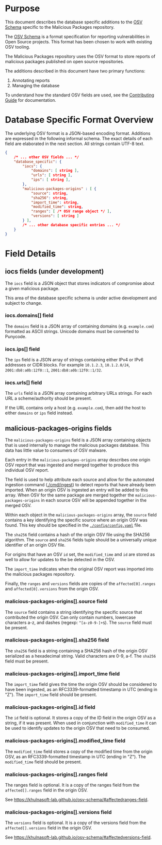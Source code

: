 # Purpose

This document describes the database specific additions to the
[OSV Schema](https://github.com/khulnasoft-lab/osv-schema) specific to the Malicious
Packages repository.

The [OSV Schema](https://github.com/khulnasoft-lab/osv-schema) is a format specification
for reporting vulnerabilities in Open Source projects. This format has been
chosen to work with existing OSV tooling.

The Malicious Packages repository uses the OSV format to store reports of
malicious packages published on open source repositories.

The additions described in this document have two primary functions:

1. Annotating reports
1. Managing the database

To understand how the standard OSV fields are used, see the
[Contributing Guide](https://github.com/khulnasoft-lab/malicious-packages/blob/main/CONTRIBUTING.md)
for documentation.

# Database Specific Format Overview

The underlying OSV format is a JSON-based encoding format. Additions are
expressed in the following informal schema. The exact details of each field are
elaborated in the next section. All strings contain UTF-8 text.

```json
{
	/* ... other OSV fields ... */
	"database_specific": {
		"iocs": {
			"domains": [ string ],
			"urls": [ string ],
			"ips": [ string ],
		},
		"malicious-packages-origins" : [ {
			"source": string,
			"sha256": string,
			"import_time": string,
			"modified_time": string,
			"ranges": [ /* OSV range object */ ],
			"versions": [ string ]
		} ],
		/* ... other database specific entries ... */
	}
}
```

# Field Details

## iocs fields (under development)

The `iocs` field is a JSON object that stores indicators of compromise about
a given malicious package.

This area of the database specific schema is under active development and
subject to change.

### iocs.domains[] field

The `domains` field is a JSON array of containing domains (e.g. `example.com`)
formatted as ASCII strings. Unicode domains must be converted to Punycode.

### iocs.ips[] field

The `ips` field is a JSON array of strings containing either IPv4 or IPv6
addresses or CIDR blocks. For example `10.1.2.3`, `10.1.2.0/24`,
`2001:db8:a0b:12f0::1`, `2001:db8:a0b:12f0::1/32`.

### iocs.urls[] field

The `urls` field is a JSON array containing arbitrary URLs strings. For each URL
a scheme/authority should be present.

If the URL contains only a host (e.g. `example.com`), then add the host to
either `domains` or `ips` field instead.

## malicious-packages-origins fields

The `malicious-packages-origins` field is a JSON array containing objects that
is used internally to manage the malicious packages database. This data has
little value to consumers of OSV malware.

Each entry in the `malicious-packages-origins` array describes one origin OSV
report that was ingested and merged together to produce this individual OSV
report.

The field is used to help attribute each source and allow for the automated
ingestion command ([./cmd/ingest](https://github.com/khulnasoft-lab/malicious-packages/tree/main/cmd/ingest))
to detect reports that have already been imported. When an origin OSV is
ingested an entry will be added to this array. When OSV for the same package are
merged together the `malicious-packages-origins` in each source OSV will be
appended together in the merged OSV.

Within each object in the `malicious-packages-origins` array, the `source` field
contains a key identifying the specific source where an origin OSV was found.
This key should be specified in the [`./config/config.yaml`](https://github.com/khulnasoft-lab/malicious-packages/blob/main/config/config.yaml) file.

The `sha256` field contains a hash of the origin OSV file using the SHA256
algorithm. The `source` and `sha256` fields tuple should be a universally unique
identifier of an origin OSV file.

For origins that have an OSV `id` set, the `modified_time` and `id` are stored
as well to allow for updates to the be detected in the OSV.

The `import_time` indicates when the original OSV report was imported into the
malicious packages repository.

Finally, the `ranges` and `versions` fields are copies of the
`affected[0].ranges` and `affected[0].versions` from the origin OSV.

### malicious-packages-origins[].source field

The `source` field contains a string identifying the specific source that
contributed the origin OSV. Can only contain numbers, lowercase characters a-z,
and dashes (regexp: `^[a-z0-9-]+$`). The `source` field must be present.

### malicious-packages-origins[].sha256 field

The `sha256` field is a string containing a SHA256 hash of the origin OSV
serialized as a hexadecimal string. Valid characters are 0-9, a-f. The `sha256`
field must be present.

### malicious-packages-origins[].import_time field

The `import_time` field gives the time the origin OSV should be considered to
have been ingested, as an RFC3339-formatted timestamp in UTC (ending in "Z").
The `import_time` field should be present.

### malicious-packages-origins[].id field

The `id` field is optional. It stores a copy of the ID field in the origin OSV
as a string, if it was present. When used in conjunction with `modified_time` it
can be used to identify updates to the origin OSV that need to be consumed.

### malicious-packages-origins[].modified_time field

The `modified_time` field stores a copy of the modified time from the origin
OSV, as an RFC3339-formatted timestamp in UTC (ending in "Z"). The
`modified_time` field should be present.

### malicious-packages-origins[].ranges field

The ranges field is optional. It is a copy of the ranges field from the
`affected[].ranges` field in the origin OSV.

See https://khulnasoft-lab.github.io/osv-schema/#affectedranges-field.

### malicious-packages-origins[].versions field

The `versions` field is optional. It is a copy of the versions field from the
`affected[].versions` field in the origin OSV.

See https://khulnasoft-lab.github.io/osv-schema/#affectedversions-field.
